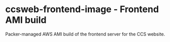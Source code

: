 # ccsweb-frontend-image - Frontend AMI build

Packer-managed AWS AMI build of the frontend server for the CCS website.
